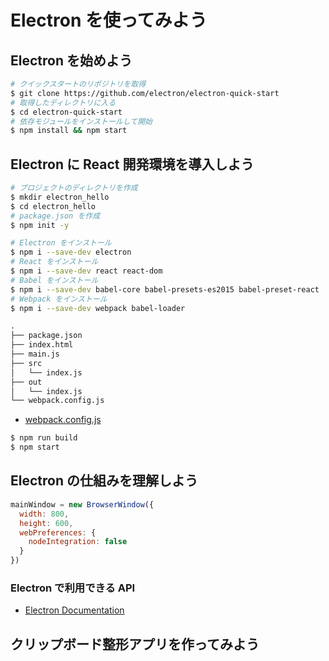 # Electron を使ってみよう

## Electron を始めよう

```bash
# クイックスタートのリポジトリを取得
$ git clone https://github.com/electron/electron-quick-start
# 取得したディレクトリに入る
$ cd electron-quick-start
# 依存モジュールをインストールして開始
$ npm install && npm start
```

## Electron に React 開発環境を導入しよう

```bash
# プロジェクトのディレクトリを作成
$ mkdir electron_hello
$ cd electron_hello
# package.json を作成
$ npm init -y
```

```bash
# Electron をインストール
$ npm i --save-dev electron
# React をインストール
$ npm i --save-dev react react-dom
# Babel をインストール
$ npm i --save-dev babel-core babel-presets-es2015 babel-preset-react 
# Webpack をインストール
$ npm i --save-dev webpack babel-loader
```

``` txt
.
├── package.json
├── index.html
├── main.js
├── src
│   └── index.js
├── out
│   └── index.js
└── webpack.config.js
```

- [webpack.config.js](examples/electron_hello/webpack.config.js)

```bash
$ npm run build
$ npm start
```


## Electron の仕組みを理解しよう

```js
mainWindow = new BrowserWindow({
  width: 800,
  height: 600,
  webPreferences: { 
    nodeIntegration: false
  }
})
```

### Electron で利用できる API

- [Electron Documentation](https://electron.atom.io/docs/api/)

## クリップボード整形アプリを作ってみよう
